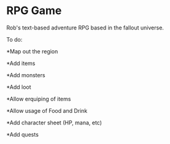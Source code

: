 # RPG Game

Rob's text-based adventure RPG based in the fallout universe.

To do:

*Map out the region

*Add items

*Add monsters

*Add loot

*Allow erquiping of items

*Allow usage of Food and Drink

*Add character sheet (HP, mana, etc)

*Add quests
